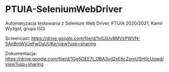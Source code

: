 # PTUIA-SeleniumWebDriver
 Automatyzacja testowania z Selenium Web Driver, PTUIA 2020/2021, Kamil Wyżgoł, grupa ISI3

Screencast: https://drive.google.com/file/d/1vIUjUv8MVzPWVN-5AnBmWVJeFwDaUUKe/view?usp=sharing

Dokumentacja: https://drive.google.com/file/d/1Gg5OEE7t_OBA3vd2xE6cZpmUSH0cUowd/view?usp=sharing
